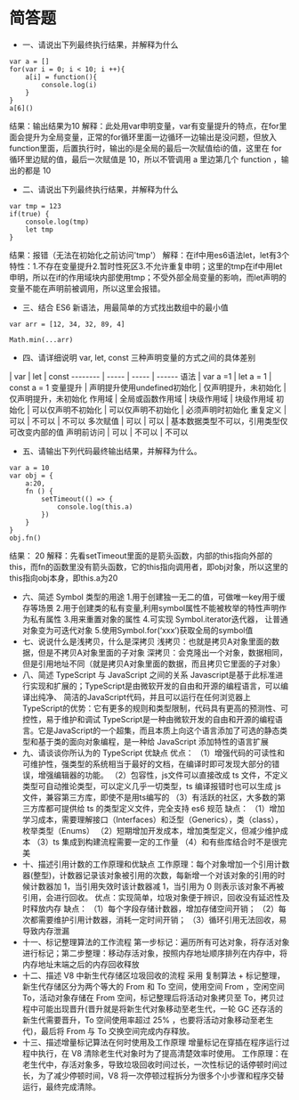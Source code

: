 # 简答题
- 一、请说出下列最终执行结果，并解释为什么 
```
var a = []
for(var i = 0; i < 10; i ++){
    a[i] = function(){
        console.log(i)
    }
}
a[6]()
```
结果：输出结果为10
解释：此处用var申明变量，var有变量提升的特点，在for里面会提升为全局变量，正常的for循环里面一边循环一边输出是没问题，但放入
function里面，后置执行时，输出的i是全局的最后一次赋值给i的值，这里在 for 循环里边赋的值，最后一次赋值是 10，所以不管调用 
a 里边第几个 function ，输出的都是 10
- 二、请说出下列最终执行结果，并解释为什么
```
var tmp = 123
if(true) {
    console.log(tmp)
    let tmp
}
```
结果：报错（无法在初始化之前访问'tmp'）
解释：在if中用es6语法let，let有3个特性：1.不存在变量提升2.暂时性死区3.不允许重复申明；这里的tmp在if中用let申明，所以在if的作用域块内部使用tmp；不受外部全局变量的影响，而let声明的变量不能在声明前被调用，所以这里会报错。
- 三、结合 ES6 新语法，用最简单的方式找出数组中的最小值
```
var arr = [12, 34, 32, 89, 4]

Math.min(...arr)
```
- 四、请详细说明 var, let, const 三种声明变量的方式之间的具体差别

| var | let | const
-------- | ----- | ----- | ------
语法 | var a =1 | let a = 1 | const a = 1
变量提升 | 声明提升使用undefined初始化 | 仅声明提升，未初始化 | 仅声明提升，未初始化
作用域 | 全局或函数作用域 | 块级作用域 | 块级作用域
初始化 | 可以仅声明不初始化 | 可以仅声明不初始化 | 必须声明时初始化
重复定义 | 可以 | 不可以 | 不可以
多次赋值 | 可以 | 可以 | 基本数据类型不可以，引用类型仅可改变内部的值
声明前访问 | 可以 | 不可以 | 不可以
- 五、请输出下列代码最终输出结果，并解释为什么。
```
var a = 10
var obj = {
    a:20,
    fn () {
        setTimeout(() => {
            console.log(this.a)
        })
    }
}
obj.fn()
```
结果： 20
解释：先看setTimeout里面的是箭头函数，内部的this指向外部的this，而fn的函数里没有箭头函数，它的this指向调用者，即obj对象，所以这里的this指向obj本身，即this.a为20
- 六、简述 Symbol 类型的用途
1.用于创建独一无二的值，可做唯一key用于缓存等场景
2.用于创建类的私有变量,利用symbol属性不能被枚举的特性声明作为私有属性
3.用来重置对象的属性
4.可实现 Symbol.iterator迭代器， 让普通对象变为可迭代对象
5.使用Symbol.for(‘xxx’)获取全局的symbol值
- 七、说说什么是浅拷贝，什么是深拷贝
浅拷贝：也就是拷贝A对象里面的数据，但是不拷贝A对象里面的子对象
深拷贝：会克隆出一个对象，数据相同，但是引用地址不同（就是拷贝A对象里面的数据，而且拷贝它里面的子对象）
- 八、简述 TypeScript 与 JavaScript 之间的关系
Javascript是基于此标准进行实现和扩展的；TypeScript是由微软开发的自由和开源的编程语言，可以编译出纯净、 简洁的JavaScript代码，并且可以运行在任何浏览器上
TypeScript的优势：它有更多的规则和类型限制，代码具有更高的预测性、可控性，易于维护和调试
TypeScript是一种由微软开发的自由和开源的编程语言。它是JavaScript的一个超集，而且本质上向这个语言添加了可选的静态类型和基于类的面向对象编程，是一种给 JavaScript 添加特性的语言扩展
- 九、请谈谈你所认为的 TypeScript 优缺点
优点：
（1）增强代码的可读性和可维护性，强类型的系统相当于最好的文档，在编译时即可发现大部分的错误，增强编辑器的功能。
（2）包容性，js文件可以直接改成 ts 文件，不定义类型可自动推论类型，可以定义几乎一切类型，ts 编译报错时也可以生成 js 文件，兼容第三方库，即使不是用ts编写的
（3）有活跃的社区，大多数的第三方库都可提供给 ts 的类型定义文件，完全支持 es6 规范
缺点：
（1）增加学习成本，需要理解接口（Interfaces）和泛型（Generics），类（class），枚举类型（Enums）
（2）短期增加开发成本，增加类型定义，但减少维护成本
（3）ts 集成到构建流程需要一定的工作量
（4）和有些库结合时不是很完美
- 十、描述引用计数的工作原理和优缺点
工作原理：每个对象增加一个引用计数器(整型)，计数器记录该对象被引用的次数，每新增一个对该对象的引用的时候计数器加 1，当引用失效时该计数器减 1，当引用为 0 则表示该对象不再被引用，会进行回收。
优点：实现简单，垃圾对象便于辨识，回收没有延迟性及时释放内存
缺点：
（1）每个字段存储计数器，增加存储空间开销；
（2）每次都需要维护引用计数器，消耗一定时间开销；
（3）循环引用无法回收，易导致内存泄漏
- 十一、标记整理算法的工作流程
第一步标记：遍历所有可达对象，将存活对象进行标记；第二步整理：移动存活对象，按照内存地址顺序排列在内存中，将内存地址末端之后的内存回收释放
- 十二、描述 V8 中新生代存储区垃圾回收的流程
采用 复制算法 + 标记整理，新生代存储区分为两个等大的 From 和 To 空间，使用空间 From ，空闲空间 To，活动对象存储在 From 空间，标记整理后将活动对象拷贝至 To，拷贝过程中可能出现晋升(晋升就是将新生代对象移动至老生代，一轮 GC 还存活的新生代需要晋升，To 空间使用率超过 25% ，也要将活动对象移动至老生代)，最后将 From 与 To 交换空间完成内存释放。
- 十三、描述增量标记算法在何时使用及工作原理
增量标记在穿插在程序运行过程中执行，在 V8 清除老生代对象时为了提高清楚效率时使用。
工作原理：在老生代中，存活对象多，导致垃圾回收时间过长，一次性标记的话停顿时间过长，为了减少停顿时间，V8 将一次停顿过程拆分为很多个小步骤和程序交替运行，最终完成清除。
